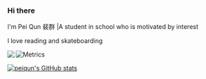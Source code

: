 ### Hi there  

I'm Pei Qun 裴群 |A student in school who is motivated by interest

I love reading and skateboarding
 
<img align="left" src="https://github-readme-stats.vercel.app/api?username=peiqun&include_all_commits=true&count_private-true&custom_title=peiqun'%20GitHub%20Stats&line_height=30&show_icons=true&hide_border=true&bg_color=192133&title_color=efb752&icon_color=efb752&text_color=70bed9">

![Metrics](https://metrics.lecoq.io/peiqun?template=classic&config.timezone=Asia%2FShanghai)  

[![peiqun's GitHub stats](https://github-readme-stats.vercel.app/api?username=peiqun)](https://github.com/anuraghazra/github-readme-stats)
